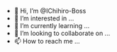 - 👋 Hi, I’m @IChihiro-Boss
- 👀 I’m interested in ...
- 🌱 I’m currently learning ...
- 💞️ I’m looking to collaborate on ...
- 📫 How to reach me ...

<!---
IChihiro-Boss/IChihiro-Boss is a ✨ special ✨ repository because its `README.md` (this file) appears on your GitHub profile.
You can click the Preview link to take a look at your changes.
--->
